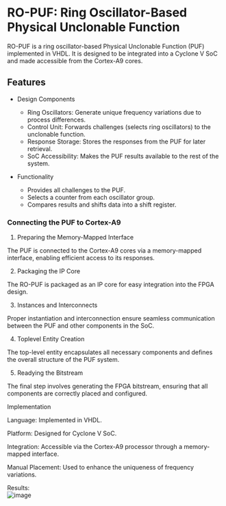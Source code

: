 # **RO-PUF: Ring Oscillator-Based Physical Unclonable Function**

RO-PUF is a ring oscillator-based Physical Unclonable Function (PUF) implemented in VHDL. It is designed to be integrated into a Cyclone V SoC and made accessible from the Cortex-A9 cores. 

## Features
* Design Components
  * Ring Oscillators: Generate unique frequency variations due to process differences.
  * Control Unit: Forwards challenges (selects ring oscillators) to the unclonable function.
  * Response Storage: Stores the responses from the PUF for later retrieval.
  * SoC Accessibility: Makes the PUF results available to the rest of the system.


* Functionality
  * Provides all challenges to the PUF.
  * Selects a counter from each oscillator group.
  * Compares results and shifts data into a shift register.
###  Connecting the PUF to Cortex-A9

1. Preparing the Memory-Mapped Interface

The PUF is connected to the Cortex-A9 cores via a memory-mapped interface, enabling efficient access to its responses.

2. Packaging the IP Core

The RO-PUF is packaged as an IP core for easy integration into the FPGA design.

3. Instances and Interconnects

Proper instantiation and interconnection ensure seamless communication between the PUF and other components in the SoC.

4. Toplevel Entity Creation

The top-level entity encapsulates all necessary components and defines the overall structure of the PUF system.

5. Readying the Bitstream

The final step involves generating the FPGA bitstream, ensuring that all components are correctly placed and configured.

Implementation

Language: Implemented in VHDL.

Platform: Designed for Cyclone V SoC.

Integration: Accessible via the Cortex-A9 processor through a memory-mapped interface.

Manual Placement: Used to enhance the uniqueness of frequency variations.

Results:\
![image](https://github.com/user-attachments/assets/b3c254a9-1f28-4cca-8de1-7930c670eeaa)
